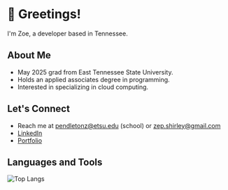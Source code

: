 # 👋 Greetings!

I'm Zoe, a developer based in Tennessee. 

## About Me

-  May 2025 grad from East Tennessee State University.
-  Holds an applied associates degree in programming.
-  Interested in specializing in cloud computing.


## Let's Connect

- Reach me at pendletonz@etsu.edu (school) or zep.shirley@gmail.com
- [LinkedIn](https://www.linkedin.com/in/zoe-pendleton-96a2742b5/)
- [Portfolio](https://zoeshirley.cloud)


## Languages and Tools

![Top Langs](https://github-readme-stats.vercel.app/api/top-langs/?username=zpendlet&layout=compact&theme=dark)





